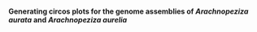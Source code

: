 #### Generating circos plots for the genome assemblies of *Arachnopeziza aurata* and *Arachnopeziza aurelia*

```R

```
